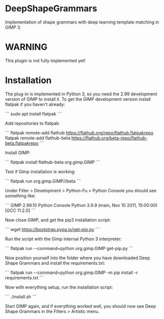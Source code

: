 # DeepShapeGrammars

Implementation of shape grammars with deep learning template matching in GIMP 3.

# WARNING

This plugin is not fully implemented yet!

# Installation

The plug-in is implemented in Python 3, so you need the 2.99 development version of GIMP to install it. To get the GIMP development version install flatpak if you haven't already:

´´´
sudo apt install flatpak
´´´

Add repositories to flatpak:

´´´
flatpak remote-add flathub https://flathub.org/repo/flathub.flatpakrepo
flatpak remote-add flathub-beta https://flathub.org/beta-repo/flathub-beta.flatpakrepo
´´´

Install GIMP:

´´´
flatpak install flathub-beta org.gimp.GIMP
´´´

Test if Gimp installation is working:

´´´
flatpak run org.gimp.GIMP//beta
´´´

Under Filter > Development > Python-Fu > Python Console you should see something like:

´´´
GIMP 2.99.10 Python Console 
Python 3.9.9 (main, Nov 10 2011, 15:00:00) 
[GCC 11.2.0]
´´´

Now close GIMP, and get the pip3 installation script:

´´´
wget https://bootstrap.pypa.io/get-pip.py
´´´

Run the script with the Gimp internal Python 3 interpreter:

´´´
flatpak run --command=python org.gimp.GIMP get-pip.py
´´´

Now position yourself into the folder where you have downloaded Deep Shape Grammars and install the requirements.txt:

´´´
flatpak run --command=python org.gimp.GIMP -m pip install -r requirements.txt
´´´

Now with everything setup, run the installation script:

´´´
./install.sh
´´´

Start GIMP again, and if everything worked well, you should now see Deep Shape Grammars in the Filters > Artistic menu.



